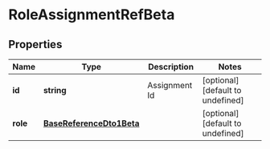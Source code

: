 # RoleAssignmentRefBeta

## Properties

Name | Type | Description | Notes
------------ | ------------- | ------------- | -------------
**id** | **string** | Assignment Id | [optional] [default to undefined]
**role** | [**BaseReferenceDto1Beta**](BaseReferenceDto1Beta.md) |  | [optional] [default to undefined]

